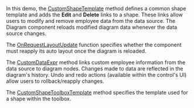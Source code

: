 In this demo, the [CustomShapeTemplate](https://docs.devexpress.com/AspNetCore/DevExtreme.AspNet.Mvc.Builders.DiagramBuilder.CustomShapeTemplate.overloads) method defines a common shape template and adds the **Edit** and **Delete** links to a shape. These links allow users to modify and remove employee data from the data source. The Diagram component reloads modified diagram data whenever the data source changes.

The [OnRequestLayoutUpdate](https://docs.devexpress.com/AspNetCore/DevExtreme.AspNet.Mvc.Builders.DiagramBuilder.OnRequestLayoutUpdate.overloads) function specifies whether the component must reapply its auto layout once the diagram is reloaded.

The [CustomDataExpr](https://docs.devexpress.com/AspNetCore/DevExtreme.AspNet.Mvc.Builders.DiagramNodesBuilder.CustomDataExpr.overloads) method links custom employee information from the data source to diagram nodes. Changes made to data are reflected in the diagram's history. Undo and redo actions (available within the control's UI) allow users to rollback/reapply changes.

The [CustomShapeToolboxTemplate](https://docs.devexpress.com/AspNetCore/DevExtreme.AspNet.Mvc.Builders.DiagramBuilder.CustomShapeToolboxTemplate.overloads) method specifies the template used for a shape within the toolbox.